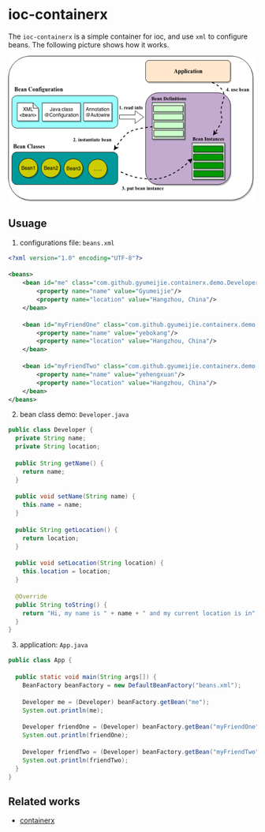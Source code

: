 # ioc-containerx
The `ioc-containerx` is a simple container for ioc, and use `xml` to configure beans. The following picture shows how it works.

![](https://raw.githubusercontent.com/Gyumeijie/assets/master/ioc-containerx/ioc.png)

## Usuage

1. configurations file: `beans.xml`

```xml
<?xml version="1.0" encoding="UTF-8"?>

<beans>
    <bean id="me" class="com.github.gyumeijie.containerx.demo.Developer">
        <property name="name" value="Gyumeijie"/>
        <property name="location" value="Hangzhou, China"/>
    </bean>

    <bean id="myFriendOne" class="com.github.gyumeijie.containerx.demo.Developer">
        <property name="name" value="yebokang"/>
        <property name="location" value="Hangzhou, China"/>
    </bean>

    <bean id="myFriendTwo" class="com.github.gyumeijie.containerx.demo.Developer">
        <property name="name" value="yehengxuan"/>
        <property name="location" value="Hangzhou, China"/>
    </bean>
</beans>
```

2. bean class demo: `Developer.java`

```java
public class Developer {
  private String name;
  private String location;

  public String getName() {
    return name;
  }

  public void setName(String name) {
    this.name = name;
  }

  public String getLocation() {
    return location;
  }

  public void setLocation(String location) {
    this.location = location;
  }

  @Override
  public String toString() {
    return "Hi, my name is " + name + " and my current location is in" + location;
  }
}
```

3. application: `App.java`

```java
public class App {

  public static void main(String args[]) {
    BeanFactory beanFactory = new DefaultBeanFactory("beans.xml");

    Developer me = (Developer) beanFactory.getBean("me");
    System.out.println(me);

    Developer friendOne = (Developer) beanFactory.getBean("myFriendOne");
    System.out.println(friendOne);

    Developer friendTwo = (Developer) beanFactory.getBean("myFriendTwo");
    System.out.println(friendTwo);
  }
}

```

## Related works
- [containerx](https://github.com/liushaoming/containerx)
